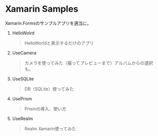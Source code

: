# Xamarin Samples

Xamarin.Formsのサンプルアプリを適当に。

1. HelloWolrd

   > HelloWorldと表示するだけのアプリ

2. UseCamera

   > カメラを使ってみた（撮ってプレビューまで）アルバムからの選択も。

3. UseSQLite

   > DB（SQLite）使ってみた

4. UsePrism

   > Prismの導入、使い方

5. UseRealm

   > Realm Xamarin使ってみた
